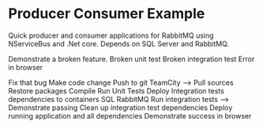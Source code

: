 # Producer Consumer Example
Quick producer and consumer applications for RabbitMQ using NServiceBus and .Net core.  Depends on SQL Server and RabbitMQ.



Demonstrate a broken feature.
  Broken unit test
  Broken integration test
  Error in browser
  
Fix that bug
  Make code change
  Push to git
  TeamCity --> 
    Pull sources
	Restore packages
	Compile
	Run Unit Tests
	Deploy Integration tests dependencies to containers
	  SQL
	  RabbitMQ
	Run integration tests --> Demonstrate passing
	Clean up integration test dependencies
	Deploy running application and all dependencies
	Demonstrate success in browser
